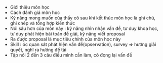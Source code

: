 - Giới thiệu môn học
- Cách đánh giá môn học
- Kỹ năng mong muốn của thầy cô sau khi kết thúc môn học là ghi chú, ghi chép và tổng hợp kiến thức
- Nói sâu hơn của môn này : kỹ năng nhìn nhận vấn đề, tư duy khoa học, tư duy phát hiện bài toán để giải, kỹ năng viết proposal
- Ra được proposal là mục tiêu chính của môn học này
- Skill : óc quan sát phát hiện vấn đề(opservation), survey => hướng giải quyết, nghĩ ra hướng đề tài
- Tập nói 2 đến 3 câu điều mình cần làm, cô đọng lại vấn đề
